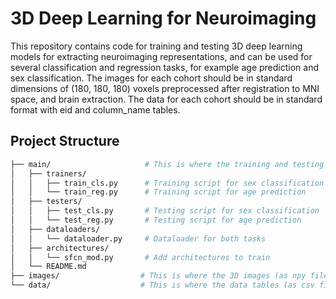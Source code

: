 # 3D Deep Learning for Neuroimaging

This repository contains code for training and testing 3D deep learning models for extracting neuroimaging representations, 
and can be used for several classification and regression tasks, for example age prediction and sex classification.
The images for each cohort should be in standard dimensions of (180, 180, 180) voxels preprocessed after registration to MNI space, and brain extraction. 
The data for each cohort should be in standard format with eid and column_name tables. 

## Project Structure

```bash
├── main/                     # This is where the training and testing happens using images and labels
│   ├── trainers/
│   │   ├── train_cls.py      # Training script for sex classification
│   │   └── train_reg.py      # Training script for age prediction
│   ├── testers/
│   │   ├── test_cls.py       # Testing script for sex classification
│   │   └── test_reg.py       # Testing script for age prediction
│   ├── dataloaders/
│   │   └── dataloader.py     # Dataloader for both tasks
│   ├── architectures/
│   │   └── sfcn_mod.py       # Add architectures to train
│   └── README.md  
├── images/                  # This is where the 3D images (as npy files) for each cohort are stored 
└── data/                    # This is where the data tables (as csv files) for each cohort are stored 
```


